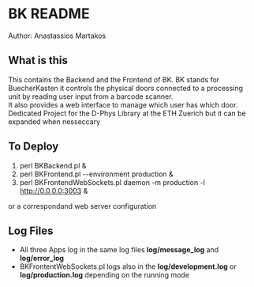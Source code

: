# BK README

Author:
Anastassios Martakos

## What is this
This contains the Backend and the Frontend of BK. BK stands for BuecherKasten it controls the physical doors connected to a processing unit by reading user input from a barcode scanner.  
It also provides a web interface to manage which user has which door.  
Dedicated Project for the D-Phys Library at the ETH Zuerich 
but it can be expanded when nesseccary

## To Deploy
  1.  perl BKBackend.pl &
  2.  perl BKFrontend.pl --environment production &
  3.  perl BKFrontendWebSockets.pl daemon -m production -l http://0.0.0.0:3003 &

or a correspondand web server configuration

## Log Files
  -  All three Apps log in the same log files **log/message_log** and **log/error_log**
  -  BKFrontentWebSockets.pl logs also in the **log/development.log** or **log/production.log** depending on the running mode
